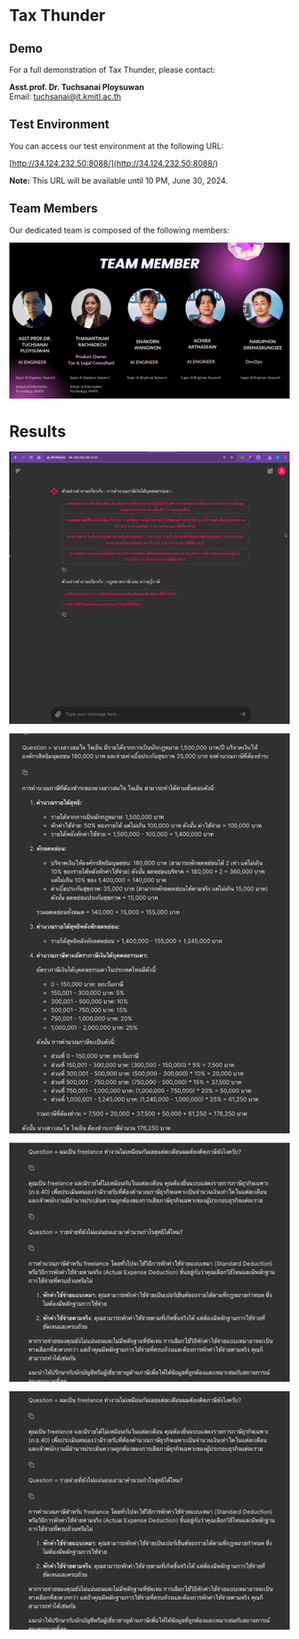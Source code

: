 

# Tax Thunder



## Demo

For a full demonstration of Tax Thunder, please contact:

**Asst.prof. Dr. Tuchsanai Ploysuwan**  
Email: tuchsanai@it.kmitl.ac.th

## Test Environment

You can access our test environment at the following URL:

[http://34.124.232.50:8088/](http://34.124.232.50:8088/)

**Note:** This URL will be available until 10 PM, June 30, 2024.

## Team Members

Our dedicated team is composed of the following members:

![Team Members](/image/team.jpg)


# Results 

![start](/image/start.jpg)


![0](/image/demo1.jpg)

![1](/image/demo2.jpg)

![2](/image/demo2.jpg)